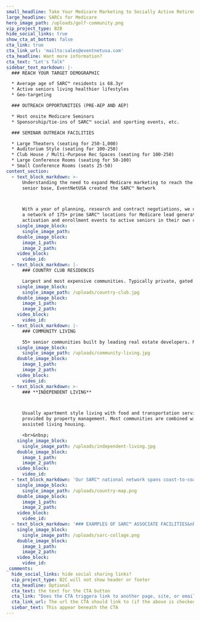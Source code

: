 ```yaml
---
small_headline: Take Your Medicare Marketing to Socially Active Retirement Communities
large_headline: SARCs for Medicare
hero_image_path: /uploads/golf-community.png
vip_project_type: B2B
hide_social_links: true
show_cta_at_bottom: false
cta_link: true
cta_link_url: 'mailto:sales@eventnetusa.com'
cta_headline: Want more information?
cta_text: "Let's Talk"
sidebar_text_markdown: |-
  ### REACH YOUR TARGET DEMOGRAPHIC

  * Average age of SARC™ residents is 68.3yr
  * Active seniors living healthier lifestyles
  * Geo-targeting

  ### OUTREACH OPPORTUNITIES (PRE-AEP AND AEP)

  * Host onsite Medicare Seminars
  * Sponsorship/tie-ins of SARC™ social and sporting events, etc.

  ### SEMINAR OUTREACH FACILITIES

  * Large Theaters (seating for 250-1,000)
  * Auditorium Style (seating for 100-250)
  * Club House / Multi-Purpose Rec Spaces (seating for 100-250)
  * Large Conference Rooms (seating for 50-100)
  * Small Conference Rooms (seats 25-50)
content_section:
  - text_block_markdown: >-
      Understanding the need to expand Medicare marketing to reach the increasing
      senior base, EventNetUSA created the SARC™ Network



      With a year of planning, research and contract negotiations, we offer
      a network of 175+ prime SARC™ locations for Medicare lead generation,
      activation and enrollment events to active seniors in their own community.
    single_image_block:
      single_image_path:
    double_image_block:
      image_1_path:
      image_2_path:
    video_block:
      video_id:
  - text_block_markdown: |-
      ### COUNTRY CLUB RESIDENCES

      Largest and most expensive communities. Typically private, gated neighborhoods with golf courses, tennis courts, fitness facilities and club houses.
    single_image_block:
      single_image_path: /uploads/country-club.jpg
    double_image_block:
      image_1_path:
      image_2_path:
    video_block:
      video_id:
  - text_block_markdown: |-
      ### COMMUNITY LIVING

      55+ senior communities built by leading real estate developers. Mostly private homes and apartments with recreation and retail located within the community.
    single_image_block:
      single_image_path: /uploads/community-living.jpg
    double_image_block:
      image_1_path:
      image_2_path:
    video_block:
      video_id:
  - text_block_markdown: >-
      ### **INDEPENDENT LIVING**



      Usually apartment style living with food and transportation services
      provided by property management. Most communities are combined with
      assisted living housing.

      <br>&nbsp;
    single_image_block:
      single_image_path: /uploads/independent-living.jpg
    double_image_block:
      image_1_path:
      image_2_path:
    video_block:
      video_id:
  - text_block_markdown: 'Our SARC™ national network spans coast-to-coast, with highest concentrations in in Arizona, California, Florida, Pennsylvania, North and South Carolina and New England.'
    single_image_block:
      single_image_path: /uploads/country-map.png
    double_image_block:
      image_1_path:
      image_2_path:
    video_block:
      video_id:
  - text_block_markdown: '### EXAMPLES OF SARC™ ASSOCIATE FACILITIES&nbsp;'
    single_image_block:
      single_image_path: /uploads/sarc-collage.png
    double_image_block:
      image_1_path:
      image_2_path:
    video_block:
      video_id:
_comments:
  hide_social_links: hide social sharing links?
  vip_project_type: B2C will not show header or footer
  cta_headline: Optional
  cta_text: the text for the CTA button
  cta_link: "Does the CTA triggera link to another page, site, or email? (note: use 'mailto:info@eventnetusa.com' format for an email address)"
  cta_link_url: The url the CTA should link to (if the above is checked)
  siebar_text: This appear beneath the CTA
---
```


